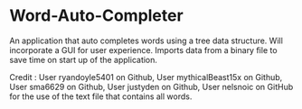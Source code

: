 # Word-Auto-Completer
An application that auto completes words using a tree data structure. Will incorporate a GUI for user experience.
Imports data from a binary file to save time on start up of the application.

Credit :
    User ryandoyle5401 on Github, 
    User mythicalBeast15x on Github,
    User sma6629 on Github,
    User justyden on Github,
    User nelsnoic on GitHub for the use of the text file that contains all words.
